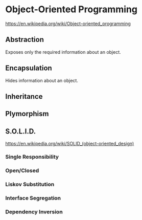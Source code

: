 # Object-Oriented Programming

https://en.wikipedia.org/wiki/Object-oriented_programming

## Abstraction

Exposes only the required information about an object.

## Encapsulation

Hides information about an object.

## Inheritance

## Plymorphism

## S.O.L.I.D.

https://en.wikipedia.org/wiki/SOLID_(object-oriented_design)

### Single Responsibility

### Open/Closed

### Liskov Substitution

### Interface Segregation

### Dependency Inversion

